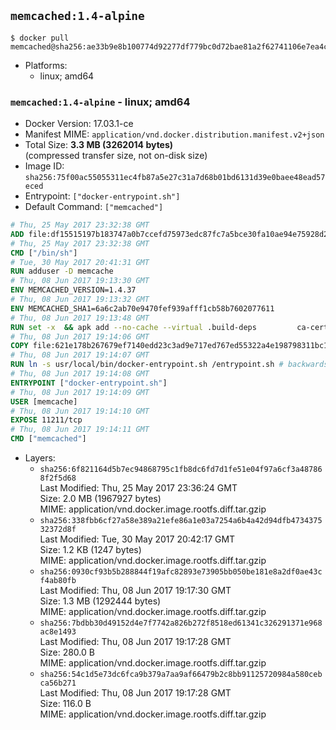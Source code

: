 ## `memcached:1.4-alpine`

```console
$ docker pull memcached@sha256:ae33b9e8b100774d92277df779bc0d72bae81a2f62741106e7ea4cd683e2a507
```

-	Platforms:
	-	linux; amd64

### `memcached:1.4-alpine` - linux; amd64

-	Docker Version: 17.03.1-ce
-	Manifest MIME: `application/vnd.docker.distribution.manifest.v2+json`
-	Total Size: **3.3 MB (3262014 bytes)**  
	(compressed transfer size, not on-disk size)
-	Image ID: `sha256:75f00ac55055311ec4fb87a5e27c31a7d68b01bd6131d39e0baee48ead57eced`
-	Entrypoint: `["docker-entrypoint.sh"]`
-	Default Command: `["memcached"]`

```dockerfile
# Thu, 25 May 2017 23:32:38 GMT
ADD file:df15515197b183747a0b7ccefd75973edc87fc7a5bce30fa10ae94e75928d25c in / 
# Thu, 25 May 2017 23:32:38 GMT
CMD ["/bin/sh"]
# Tue, 30 May 2017 20:41:31 GMT
RUN adduser -D memcache
# Thu, 08 Jun 2017 19:13:30 GMT
ENV MEMCACHED_VERSION=1.4.37
# Thu, 08 Jun 2017 19:13:32 GMT
ENV MEMCACHED_SHA1=6a6c2ab70e9470fef939afff1cb58b7602077611
# Thu, 08 Jun 2017 19:13:48 GMT
RUN set -x 	&& apk add --no-cache --virtual .build-deps 		ca-certificates 		coreutils 		cyrus-sasl-dev 		dpkg-dev dpkg 		gcc 		libc-dev 		libevent-dev 		libressl 		linux-headers 		make 		perl 		tar 	&& wget -O memcached.tar.gz "https://memcached.org/files/memcached-$MEMCACHED_VERSION.tar.gz" 	&& echo "$MEMCACHED_SHA1  memcached.tar.gz" | sha1sum -c - 	&& mkdir -p /usr/src/memcached 	&& tar -xzf memcached.tar.gz -C /usr/src/memcached --strip-components=1 	&& rm memcached.tar.gz 	&& cd /usr/src/memcached 	&& ./configure 		--build="$(dpkg-architecture --query DEB_BUILD_GNU_TYPE)" 		--enable-sasl 	&& make -j "$(nproc)" 	&& make install 	&& cd / && rm -rf /usr/src/memcached 	&& runDeps="$( 		scanelf --needed --nobanner --recursive /usr/local 			| awk '{ gsub(/,/, "\nso:", $2); print "so:" $2 }' 			| sort -u 			| xargs -r apk info --installed 			| sort -u 	)" 	&& apk add --virtual .memcached-rundeps $runDeps 	&& apk del .build-deps 	&& memcached -V
# Thu, 08 Jun 2017 19:14:06 GMT
COPY file:621e178b267679ef7140edd23c3ad9e717ed767ed55322a4e198798311bc1d36 in /usr/local/bin/ 
# Thu, 08 Jun 2017 19:14:07 GMT
RUN ln -s usr/local/bin/docker-entrypoint.sh /entrypoint.sh # backwards compat
# Thu, 08 Jun 2017 19:14:08 GMT
ENTRYPOINT ["docker-entrypoint.sh"]
# Thu, 08 Jun 2017 19:14:09 GMT
USER [memcache]
# Thu, 08 Jun 2017 19:14:10 GMT
EXPOSE 11211/tcp
# Thu, 08 Jun 2017 19:14:11 GMT
CMD ["memcached"]
```

-	Layers:
	-	`sha256:6f821164d5b7ec94868795c1fb8dc6fd7d1fe51e04f97a6cf3a487868f2f5d68`  
		Last Modified: Thu, 25 May 2017 23:36:24 GMT  
		Size: 2.0 MB (1967927 bytes)  
		MIME: application/vnd.docker.image.rootfs.diff.tar.gzip
	-	`sha256:338fbb6cf27a58e389a21efe86a1e03a7254a6b4a42d94dfb473437532372d8f`  
		Last Modified: Tue, 30 May 2017 20:42:17 GMT  
		Size: 1.2 KB (1247 bytes)  
		MIME: application/vnd.docker.image.rootfs.diff.tar.gzip
	-	`sha256:0930cf93b5b288844f19afc82893e73905bb050be181e8a2df0ae43cf4ab80fb`  
		Last Modified: Thu, 08 Jun 2017 19:17:30 GMT  
		Size: 1.3 MB (1292444 bytes)  
		MIME: application/vnd.docker.image.rootfs.diff.tar.gzip
	-	`sha256:7bdbb30d49152d4e7f7742a826b272f8518ed61341c326291371e968ac8e1493`  
		Last Modified: Thu, 08 Jun 2017 19:17:28 GMT  
		Size: 280.0 B  
		MIME: application/vnd.docker.image.rootfs.diff.tar.gzip
	-	`sha256:54c1d5e73dc6fca9b379a7aa9af66479b2c8bb91125720984a580cebca56b271`  
		Last Modified: Thu, 08 Jun 2017 19:17:28 GMT  
		Size: 116.0 B  
		MIME: application/vnd.docker.image.rootfs.diff.tar.gzip
